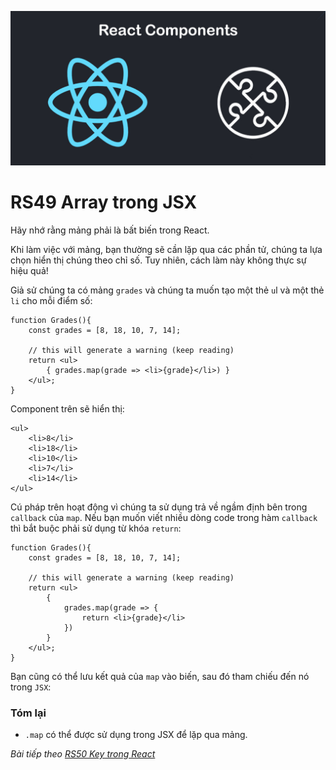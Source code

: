 
![Create-HTML-1](images/components.jpg) 

# RS49 Array trong JSX

Hãy nhớ rằng mảng phải là bất biến trong React.

Khi làm việc với mảng, bạn thường sẽ cần lặp qua các phần tử, chúng ta lựa chọn hiển thị chúng theo chỉ số. Tuy nhiên, cách làm này không thực sự hiệu quả!

Giả sử chúng ta có mảng `grades` và chúng ta muốn tạo một thẻ `u`l và một thẻ `li` cho mỗi điểm số:

```
function Grades(){
    const grades = [8, 18, 10, 7, 14];

    // this will generate a warning (keep reading)
    return <ul>
        { grades.map(grade => <li>{grade}</li>) }
    </ul>;
}
```

Component trên sẽ hiển thị:

```
<ul>
    <li>8</li>
    <li>18</li>
    <li>10</li>
    <li>7</li>
    <li>14</li>
</ul>
```

Cú pháp trên hoạt động vì chúng ta sử dụng trả về ngầm định bên trong `callback` của `map`. Nếu bạn muốn viết nhiều dòng code trong hàm `callback` thì bắt buộc phải sử dụng từ khóa `return`:

```
function Grades(){
    const grades = [8, 18, 10, 7, 14];

    // this will generate a warning (keep reading)
    return <ul>
        {
            grades.map(grade => {
                return <li>{grade}</li>
            })
        }
    </ul>;
}
```

Bạn cũng có thể lưu kết quả của `map` vào biến, sau đó tham chiếu đến nó trong `JSX`:

### Tóm lại

- `.map` có thể được sử dụng trong JSX để lặp qua mảng.

*Bài tiếp theo [RS50 Key trong React](/lesson/session/session_050_jsx_array_key.md)*